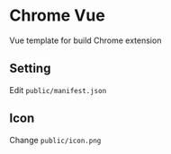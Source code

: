 # Chrome Vue

Vue template for build Chrome extension

## Setting

Edit `public/manifest.json`

## Icon

Change `public/icon.png`
